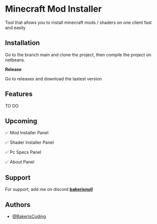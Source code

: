 # Minecraft Mod Installer

Tool that allows you to install minecraft mods / shaders on one client fast and easily

## Installation

Go to the branch main and clone the project, then compile the project on netbeans.

__Release__

Go to releases and download the lastest version


## Features
TO DO

## Upcoming
✅ Mod Installer Panel

✅ Shader Installer Panel

✅ Pc Specs Panel

✅ About Panel


## Support
For support, add me on discord [__bakerisnull__](https://discord.com/users/469054278162579456) 

## Authors
- [@BakerIsCoding](https://github.com/BakerIsCoding)  

